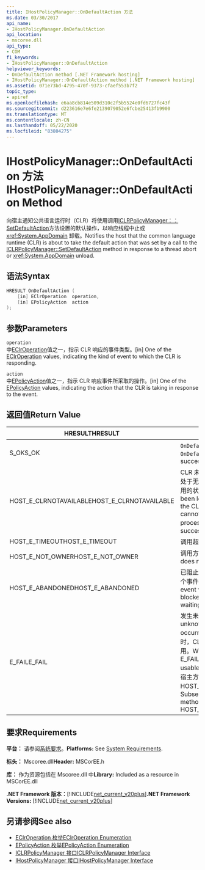 ```yaml
---
title: IHostPolicyManager::OnDefaultAction 方法
ms.date: 03/30/2017
api_name:
- IHostPolicyManager.OnDefaultAction
api_location:
- mscoree.dll
api_type:
- COM
f1_keywords:
- IHostPolicyManager::OnDefaultAction
helpviewer_keywords:
- OnDefaultAction method [.NET Framework hosting]
- IHostPolicyManager::OnDefaultAction method [.NET Framework hosting]
ms.assetid: 071e73bd-4795-470f-9373-cfaef553b7f2
topic_type:
- apiref
ms.openlocfilehash: e6aa8cb814e509d310c2f5b5524e0fd6727fc43f
ms.sourcegitcommit: d223616e7e6fe2139079052e6fcbe25413fb9900
ms.translationtype: MT
ms.contentlocale: zh-CN
ms.lasthandoff: 05/22/2020
ms.locfileid: "83804275"
---
```

# <a name="ihostpolicymanagerondefaultaction-method"></a><span data-ttu-id="626a8-102">IHostPolicyManager::OnDefaultAction 方法</span><span class="sxs-lookup"><span data-stu-id="626a8-102">IHostPolicyManager::OnDefaultAction Method</span></span>
<span data-ttu-id="626a8-103">向宿主通知公共语言运行时（CLR）将使用调用[ICLRPolicyManager：： SetDefaultAction](iclrpolicymanager-setdefaultaction-method.md)方法设置的默认操作，以响应线程中止或 <xref:System.AppDomain> 卸载。</span><span class="sxs-lookup"><span data-stu-id="626a8-103">Notifies the host that the common language runtime (CLR) is about to take the default action that was set by a call to the [ICLRPolicyManager::SetDefaultAction](iclrpolicymanager-setdefaultaction-method.md) method in response to a thread abort or <xref:System.AppDomain> unload.</span></span>  
  
## <a name="syntax"></a><span data-ttu-id="626a8-104">语法</span><span class="sxs-lookup"><span data-stu-id="626a8-104">Syntax</span></span>  
  
```cpp  
HRESULT OnDefaultAction (  
    [in] EClrOperation  operation,
    [in] EPolicyAction  action  
);  
```  
  
## <a name="parameters"></a><span data-ttu-id="626a8-105">参数</span><span class="sxs-lookup"><span data-stu-id="626a8-105">Parameters</span></span>  
 `operation`  
 <span data-ttu-id="626a8-106">中[EClrOperation](eclroperation-enumeration.md)值之一，指示 CLR 响应的事件类型。</span><span class="sxs-lookup"><span data-stu-id="626a8-106">[in] One of the [EClrOperation](eclroperation-enumeration.md) values, indicating the kind of event to which the CLR is responding.</span></span>  
  
 `action`  
 <span data-ttu-id="626a8-107">中[EPolicyAction](epolicyaction-enumeration.md)值之一，指示 CLR 响应事件所采取的操作。</span><span class="sxs-lookup"><span data-stu-id="626a8-107">[in] One of the [EPolicyAction](epolicyaction-enumeration.md) values, indicating the action that the CLR is taking in response to the event.</span></span>  
  
## <a name="return-value"></a><span data-ttu-id="626a8-108">返回值</span><span class="sxs-lookup"><span data-stu-id="626a8-108">Return Value</span></span>  
  
|<span data-ttu-id="626a8-109">HRESULT</span><span class="sxs-lookup"><span data-stu-id="626a8-109">HRESULT</span></span>|<span data-ttu-id="626a8-110">说明</span><span class="sxs-lookup"><span data-stu-id="626a8-110">Description</span></span>|  
|-------------|-----------------|  
|<span data-ttu-id="626a8-111">S_OK</span><span class="sxs-lookup"><span data-stu-id="626a8-111">S_OK</span></span>|<span data-ttu-id="626a8-112">`OnDefaultAction`已成功返回。</span><span class="sxs-lookup"><span data-stu-id="626a8-112">`OnDefaultAction` returned successfully.</span></span>|  
|<span data-ttu-id="626a8-113">HOST_E_CLRNOTAVAILABLE</span><span class="sxs-lookup"><span data-stu-id="626a8-113">HOST_E_CLRNOTAVAILABLE</span></span>|<span data-ttu-id="626a8-114">CLR 未加载到进程中，或 CLR 处于无法运行托管代码或处理调用的状态。</span><span class="sxs-lookup"><span data-stu-id="626a8-114">The CLR has not been loaded into a process, or the CLR is in a state in which it cannot run managed code or process the call.</span></span> <span data-ttu-id="626a8-115">顺利</span><span class="sxs-lookup"><span data-stu-id="626a8-115">successfully</span></span>|  
|<span data-ttu-id="626a8-116">HOST_E_TIMEOUT</span><span class="sxs-lookup"><span data-stu-id="626a8-116">HOST_E_TIMEOUT</span></span>|<span data-ttu-id="626a8-117">调用超时。</span><span class="sxs-lookup"><span data-stu-id="626a8-117">The call timed out.</span></span>|  
|<span data-ttu-id="626a8-118">HOST_E_NOT_OWNER</span><span class="sxs-lookup"><span data-stu-id="626a8-118">HOST_E_NOT_OWNER</span></span>|<span data-ttu-id="626a8-119">调用方不拥有该锁。</span><span class="sxs-lookup"><span data-stu-id="626a8-119">The caller does not own the lock.</span></span>|  
|<span data-ttu-id="626a8-120">HOST_E_ABANDONED</span><span class="sxs-lookup"><span data-stu-id="626a8-120">HOST_E_ABANDONED</span></span>|<span data-ttu-id="626a8-121">已阻止的线程或纤程正在等待某个事件时，该事件被取消。</span><span class="sxs-lookup"><span data-stu-id="626a8-121">An event was canceled while a blocked thread or fiber was waiting on it.</span></span>|  
|<span data-ttu-id="626a8-122">E_FAIL</span><span class="sxs-lookup"><span data-stu-id="626a8-122">E_FAIL</span></span>|<span data-ttu-id="626a8-123">发生未知的灾难性故障。</span><span class="sxs-lookup"><span data-stu-id="626a8-123">An unknown catastrophic failure occurred.</span></span> <span data-ttu-id="626a8-124">当方法返回 E_FAIL 时，CLR 在该进程内将不再可用。</span><span class="sxs-lookup"><span data-stu-id="626a8-124">When a method returns E_FAIL, the CLR is no longer usable within the process.</span></span> <span data-ttu-id="626a8-125">对宿主方法的后续调用会返回 HOST_E_CLRNOTAVAILABLE。</span><span class="sxs-lookup"><span data-stu-id="626a8-125">Subsequent calls to hosting methods return HOST_E_CLRNOTAVAILABLE.</span></span>|  
  
## <a name="requirements"></a><span data-ttu-id="626a8-126">要求</span><span class="sxs-lookup"><span data-stu-id="626a8-126">Requirements</span></span>  
 <span data-ttu-id="626a8-127">**平台：** 请参阅[系统要求](../../get-started/system-requirements.md)。</span><span class="sxs-lookup"><span data-stu-id="626a8-127">**Platforms:** See [System Requirements](../../get-started/system-requirements.md).</span></span>  
  
 <span data-ttu-id="626a8-128">**标头：** Mscoree.dll</span><span class="sxs-lookup"><span data-stu-id="626a8-128">**Header:** MSCorEE.h</span></span>  
  
 <span data-ttu-id="626a8-129">**库：** 作为资源包括在 Mscoree.dll 中</span><span class="sxs-lookup"><span data-stu-id="626a8-129">**Library:** Included as a resource in MSCorEE.dll</span></span>  
  
 <span data-ttu-id="626a8-130">**.NET Framework 版本：**[!INCLUDE[net_current_v20plus](../../../../includes/net-current-v20plus-md.md)]</span><span class="sxs-lookup"><span data-stu-id="626a8-130">**.NET Framework Versions:** [!INCLUDE[net_current_v20plus](../../../../includes/net-current-v20plus-md.md)]</span></span>  
  
## <a name="see-also"></a><span data-ttu-id="626a8-131">另请参阅</span><span class="sxs-lookup"><span data-stu-id="626a8-131">See also</span></span>

- [<span data-ttu-id="626a8-132">EClrOperation 枚举</span><span class="sxs-lookup"><span data-stu-id="626a8-132">EClrOperation Enumeration</span></span>](eclroperation-enumeration.md)
- [<span data-ttu-id="626a8-133">EPolicyAction 枚举</span><span class="sxs-lookup"><span data-stu-id="626a8-133">EPolicyAction Enumeration</span></span>](epolicyaction-enumeration.md)
- [<span data-ttu-id="626a8-134">ICLRPolicyManager 接口</span><span class="sxs-lookup"><span data-stu-id="626a8-134">ICLRPolicyManager Interface</span></span>](iclrpolicymanager-interface.md)
- [<span data-ttu-id="626a8-135">IHostPolicyManager 接口</span><span class="sxs-lookup"><span data-stu-id="626a8-135">IHostPolicyManager Interface</span></span>](ihostpolicymanager-interface.md)
